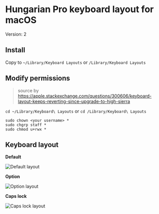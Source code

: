 [default]: https://github.com/ggkovacs/hungarian-pro-v2/blob/master/images/default.png
[option]: https://github.com/ggkovacs/hungarian-pro-v2/blob/master/images/option.png
[capslock]: https://github.com/ggkovacs/hungarian-pro-v2/blob/master/images/capslock.png

# Hungarian Pro keyboard layout for macOS
Version: 2

## Install

Copy to `~/Library/Keyboard Layouts` or `/Library/Keyboard Layouts`

## Modify permissions
> source by https://apple.stackexchange.com/questions/300606/keyboard-layout-keeps-reverting-since-upgrade-to-high-sierra

`cd ~/Library/Keyboard\ Layouts` or `cd /Library/Keyboard\ Layouts`

```
sudo chown <your username> *
sudo chgrp staff *
sudo chmod u+rwx *
```

## Keyboard layout

**Default**

![Default layout][default]

**Option**

![Option layout][option]

**Caps lock**

![Caps lock layout][capslock]
